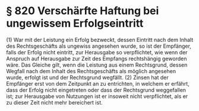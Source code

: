 # § 820 Verschärfte Haftung bei ungewissem Erfolgseintritt
(1) War mit der Leistung ein Erfolg bezweckt, dessen Eintritt nach dem Inhalt des Rechtsgeschäfts als ungewiss angesehen wurde, so ist der Empfänger, falls der Erfolg nicht eintritt, zur Herausgabe so verpflichtet, wie wenn der Anspruch auf Herausgabe zur Zeit des Empfangs rechtshängig geworden wäre. Das Gleiche gilt, wenn die Leistung aus einem Rechtsgrund, dessen Wegfall nach dem Inhalt des Rechtsgeschäfts als möglich angesehen wurde, erfolgt ist und der Rechtsgrund wegfällt.
(2) Zinsen hat der Empfänger erst von dem Zeitpunkt an zu entrichten, in welchem er erfährt, dass der Erfolg nicht eingetreten oder dass der Rechtsgrund weggefallen ist; zur Herausgabe von Nutzungen ist er insoweit nicht verpflichtet, als er zu dieser Zeit nicht mehr bereichert ist.